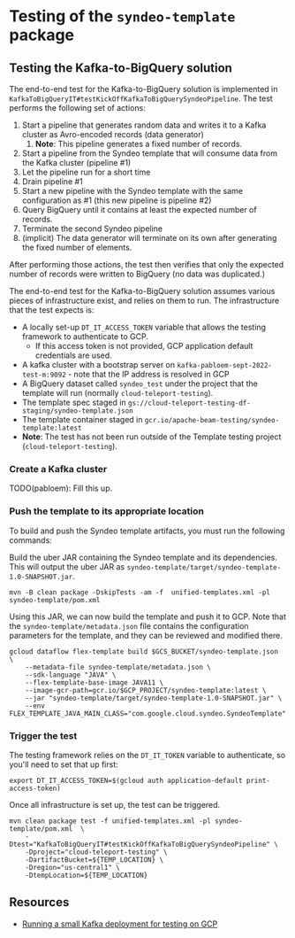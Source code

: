 # Testing of the `syndeo-template` package

## Testing the Kafka-to-BigQuery solution

The end-to-end test for the Kafka-to-BigQuery solution is implemented in `KafkaToBigQueryIT#testKickOffKafkaToBigQuerySyndeoPipeline`.
The test performs the following set of actions:

1. Start a pipeline that generates random data and writes it to a Kafka cluster as Avro-encoded records (data generator)
   1. **Note**: This pipeline generates a fixed number of records.
2. Start a pipeline from the Syndeo template that will consume data from the Kafka cluster (pipeline #1)
3. Let the pipeline run for a short time
4. Drain pipeline #1
5. Start a new pipeline with the Syndeo template with the same configuration as #1 (this new pipeline is pipeline #2)
6. Query BigQuery until it contains at least the expected number of records.
7. Terminate the second Syndeo pipeline
8. (implicit) The data generator will terminate on its own after generating the fixed number of elements.

After performing those actions, the test then verifies that only the expected number of records were written to BigQuery
(no data was duplicated.)

The end-to-end test for the Kafka-to-BigQuery solution assumes various pieces of infrastructure exist, and relies on
them to run. The infrastructure that the test expects is:

- A locally set-up `DT_IT_ACCESS_TOKEN` variable that allows the testing framework to authenticate to GCP.
    - If this access token is not provided, GCP application default credentials are used.
- A kafka cluster with a bootstrap server on `kafka-pabloem-sept-2022-test-m:9092` - note that the IP address is
    resolved in GCP
- A BigQuery dataset called `syndeo_test` under the project that the template will run (normally `cloud-teleport-testing`).
- The template spec staged in `gs://cloud-teleport-testing-df-staging/syndeo-template.json`
- The template container staged in `gcr.io/apache-beam-testing/syndeo-template:latest`
- **Note**: The test has not been run outside of the Template testing project (`cloud-teleport-testing`).

### Create a Kafka cluster
TODO(pabloem): Fill this up.
### Push the template to its appropriate location

To build and push the Syndeo template artifacts, you must run the following commands:

Build the uber JAR containing the Syndeo template and its dependencies. This will output the uber JAR
as `syndeo-template/target/syndeo-template-1.0-SNAPSHOT.jar`.

```shell
mvn -B clean package -DskipTests -am -f  unified-templates.xml -pl syndeo-template/pom.xml
```

Using this JAR, we can now build the template and push it to GCP. Note that the `syndeo-template/metadata.json` file
contains the configuration parameters for the template, and they can be reviewed and modified there.

```shell
gcloud dataflow flex-template build $GCS_BUCKET/syndeo-template.json  \
    --metadata-file syndeo-template/metadata.json \
    --sdk-language "JAVA" \
    --flex-template-base-image JAVA11 \
    --image-gcr-path=gcr.io/$GCP_PROJECT/syndeo-template:latest \
    --jar "syndeo-template/target/syndeo-template-1.0-SNAPSHOT.jar" \
    --env FLEX_TEMPLATE_JAVA_MAIN_CLASS="com.google.cloud.syndeo.SyndeoTemplate"
```

### Trigger the test

The testing framework relies on the `DT_IT_TOKEN` variable to authenticate, so you'll need to set that up first:

```shell
export DT_IT_ACCESS_TOKEN=$(gcloud auth application-default print-access-token)
```

Once all infrastructure is set up, the test can be triggered.

```shell
mvn clean package test -f unified-templates.xml -pl syndeo-template/pom.xml  \
    -Dtest="KafkaToBigQueryIT#testKickOffKafkaToBigQuerySyndeoPipeline" \
    -Dproject="cloud-teleport-testing" \
    -DartifactBucket=${TEMP_LOCATION} \
    -Dregion="us-central1" \
    -DtempLocation=${TEMP_LOCATION}
```




## Resources
- [Running a small Kafka deployment for testing on GCP](https://medium.com/google-cloud/setting-up-a-small-kafka-server-on-google-cloud-platform-for-testing-purposes-9958a47ea8b9)
